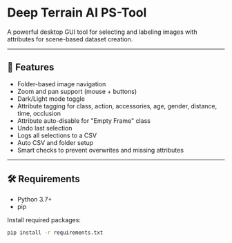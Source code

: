 # Deep Terrain AI PS-Tool

A powerful desktop GUI tool for selecting and labeling images with attributes for scene-based dataset creation.

---

## 🚀 Features

- Folder-based image navigation
- Zoom and pan support (mouse + buttons)
- Dark/Light mode toggle
- Attribute tagging for class, action, accessories, age, gender, distance, time, occlusion
- Attribute auto-disable for "Empty Frame" class
- Undo last selection
- Logs all selections to a CSV
- Auto CSV and folder setup
- Smart checks to prevent overwrites and missing attributes

---

## 🛠 Requirements

- Python 3.7+
- pip

Install required packages:

```bash
pip install -r requirements.txt
